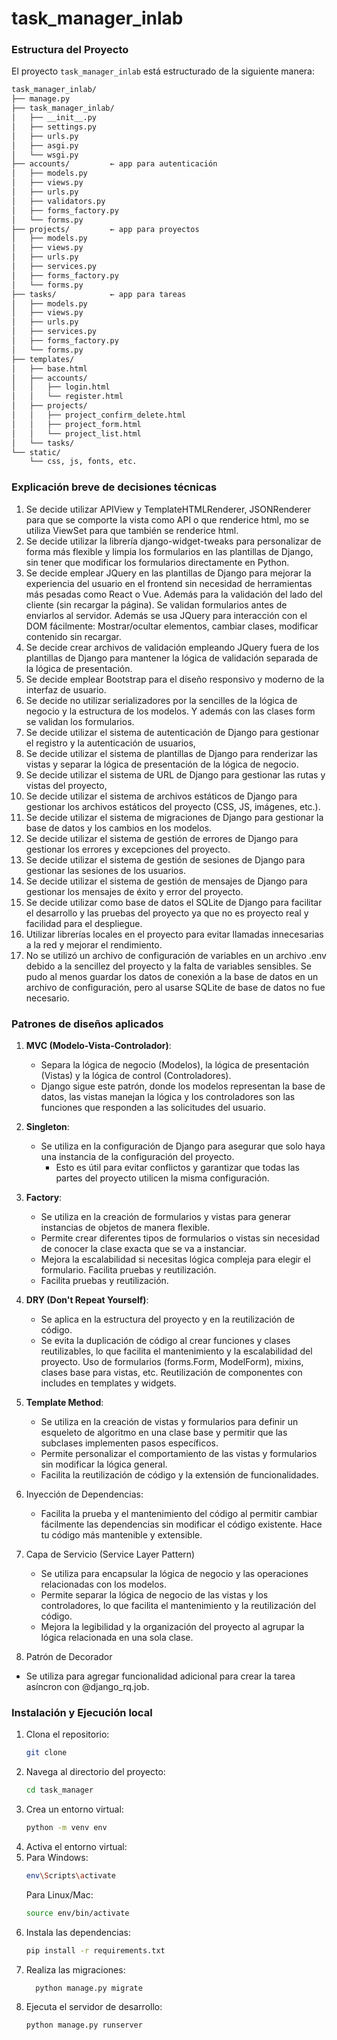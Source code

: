 # task_manager_inlab

### Estructura del Proyecto
El proyecto `task_manager_inlab` está estructurado de la siguiente manera:

```bash
task_manager_inlab/
├── manage.py
├── task_manager_inlab/
│   ├── __init__.py
│   ├── settings.py
│   ├── urls.py
│   ├── asgi.py
│   └── wsgi.py
├── accounts/         ← app para autenticación
│   ├── models.py
│   ├── views.py
│   ├── urls.py
│   ├── validators.py
│   ├── forms_factory.py
│   └── forms.py
├── projects/         ← app para proyectos
│   ├── models.py
│   ├── views.py
│   ├── urls.py
│   ├── services.py
│   ├── forms_factory.py
│   └── forms.py
├── tasks/            ← app para tareas
│   ├── models.py
│   ├── views.py
│   ├── urls.py
│   ├── services.py
│   ├── forms_factory.py
│   └── forms.py
├── templates/
│   ├── base.html
│   ├── accounts/
│   │   ├── login.html
│   │   └── register.html
│   ├── projects/
│   │   ├── project_confirm_delete.html
│   │   ├── project_form.html
│   │   └── project_list.html
│   └── tasks/
└── static/
    └── css, js, fonts, etc.
```

### Explicación breve de decisiones técnicas

1. Se decide utilizar APIView y TemplateHTMLRenderer, JSONRenderer para que se comporte la vista como API o que renderice html, mo se utiliza
ViewSet para que también se renderice html.
2. Se decide utilizar la librería django-widget-tweaks para personalizar de forma más flexible y limpia los formularios 
en las plantillas de Django, sin tener que modificar los formularios directamente en Python.
3. Se decide emplear JQuery en las plantillas de Django para mejorar la experiencia del usuario en el frontend 
sin necesidad de herramientas más pesadas como React o Vue. Además para la validación del lado del cliente (sin recargar la página).
Se validan formularios antes de enviarlos al servidor. Además se usa JQuery para interacción con el DOM
fácilmente:  Mostrar/ocultar elementos, cambiar clases, modificar contenido sin recargar.
4. Se decide crear archivos de validación empleando JQuery fuera de los plantillas de Django para mantener la lógica de validación 
separada de la lógica de presentación.
5. Se decide emplear Bootstrap para el diseño responsivo y moderno de la interfaz de usuario.
6. Se decide no utilizar serializadores por la sencilles de la lógica de negocio y la estructura de los modelos. 
Y además con las clases form se validan los formularios.
7. Se decide utilizar el sistema de autenticación de Django para gestionar el registro y la autenticación de usuarios,
8. Se decide utilizar el sistema de plantillas de Django para renderizar las vistas y separar la lógica de presentación de la lógica de negocio.
9. Se decide utilizar el sistema de URL de Django para gestionar las rutas y vistas del proyecto,
10. Se decide utilizar el sistema de archivos estáticos de Django para gestionar los archivos estáticos del proyecto (CSS, JS, imágenes, etc.).
11. Se decide utilizar el sistema de migraciones de Django para gestionar la base de datos y los cambios en los modelos.
12. Se decide utilizar el sistema de gestión de errores de Django para gestionar los errores y excepciones del proyecto.
13. Se decide utilizar el sistema de gestión de sesiones de Django para gestionar las sesiones de los usuarios.
14. Se decide utilizar el sistema de gestión de mensajes de Django para gestionar los mensajes de éxito y error del proyecto.
15. Se decide utilizar como base de datos el SQLite de Django para facilitar el desarrollo y las pruebas del proyecto ya que no es proyecto real y facilidad para el despliegue.
16. Utilizar librerías locales en el proyecto para evitar llamadas innecesarias a la red y mejorar el rendimiento.
17. No se utilizó un archivo de configuración de variables en un archivo .env debido a la sencillez del proyecto y 
la falta de variables sensibles. Se pudo al menos guardar los datos de conexión a la base de datos en un archivo de configuración,
pero al usarse SQLite de base de datos no fue necesario.

### Patrones de diseños aplicados

1. **MVC (Modelo-Vista-Controlador)**: 
   - Separa la lógica de negocio (Modelos), la lógica de presentación (Vistas) y la lógica de control (Controladores).
   - Django sigue este patrón, donde los modelos representan la base de datos, las vistas manejan la lógica y los controladores son las funciones que responden a las solicitudes del usuario.

2. **Singleton**:
   - Se utiliza en la configuración de Django para asegurar que solo haya una instancia de la configuración del proyecto.
     - Esto es útil para evitar conflictos y garantizar que todas las partes del proyecto utilicen la misma configuración.
     
3. **Factory**: 
   - Se utiliza en la creación de formularios y vistas para generar instancias de objetos de manera flexible.
   - Permite crear diferentes tipos de formularios o vistas sin necesidad de conocer la clase exacta que se va a instanciar. 
   - Mejora la escalabilidad si necesitas lógica compleja para elegir el formulario. Facilita pruebas y reutilización.
   - Facilita pruebas y reutilización.
   
4. **DRY (Don't Repeat Yourself)**:
   - Se aplica en la estructura del proyecto y en la reutilización de código.
   - Se evita la duplicación de código al crear funciones y clases reutilizables, lo que facilita el mantenimiento y la escalabilidad del proyecto. 
   Uso de formularios (forms.Form, ModelForm), mixins, clases base para vistas, etc. Reutilización de componentes con includes en templates y widgets.

5. **Template Method**:
   - Se utiliza en la creación de vistas y formularios para definir un esqueleto de algoritmo en una clase base y permitir que las subclases implementen pasos específicos.
   - Permite personalizar el comportamiento de las vistas y formularios sin modificar la lógica general.
   - Facilita la reutilización de código y la extensión de funcionalidades.
   
6. Inyección de Dependencias:
   - Facilita la prueba y el mantenimiento del código al permitir cambiar fácilmente las dependencias sin modificar el código existente. Hace tu código más mantenible y extensible.

7. Capa de Servicio (Service Layer Pattern)
   - Se utiliza para encapsular la lógica de negocio y las operaciones relacionadas con los modelos.
   - Permite separar la lógica de negocio de las vistas y los controladores, lo que facilita el mantenimiento y la reutilización del código.
   - Mejora la legibilidad y la organización del proyecto al agrupar la lógica relacionada en una sola clase.

8. Patrón de Decorador
  - Se utiliza para agregar funcionalidad adicional para crear la tarea asíncron con @django_rq.job.

### Instalación y Ejecución local
1. Clona el repositorio:
   ```bash
   git clone
    ```
2. Navega al directorio del proyecto:
    ```bash
    cd task_manager
    ```
3. Crea un entorno virtual:
    ```bash
    python -m venv env
    ```
4. Activa el entorno virtual:
5. Para Windows:
    ```bash
    env\Scripts\activate
    ```
   Para Linux/Mac:
    ```bash
    source env/bin/activate
    ```
6. Instala las dependencias:
    ```bash
    pip install -r requirements.txt
    ```
7. Realiza las migraciones:
    ```bash
      python manage.py migrate
      ```
8. Ejecuta el servidor de desarrollo:
    ```bash
    python manage.py runserver
    ```
